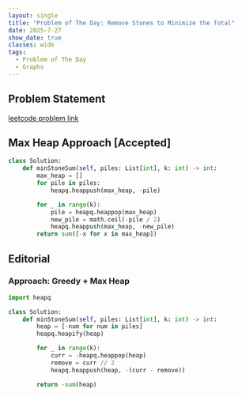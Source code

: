 ```yaml
---
layout: single
title: "Problem of The Day: Remove Stones to Minimize the Total"
date: 2025-7-27
show_date: true
classes: wide
tags:
  - Problem of The Day
  - Graphs
---
```


## Problem Statement

[leetcode problem link](https://leetcode.com/problems/remove-stones-to-minimize-the-total/description/)

## Max Heap Approach [Accepted]

```python
class Solution:
    def minStoneSum(self, piles: List[int], k: int) -> int:
        max_heap = []
        for pile in piles:
            heapq.heappush(max_heap, -pile)

        for _ in range(k):
            pile = heapq.heappop(max_heap)
            new_pile = math.ceil(-pile / 2)
            heapq.heappush(max_heap, -new_pile)
        return sum([-x for x in max_heap])
```

## Editorial

### Approach: Greedy + Max Heap

```python
import heapq

class Solution:
    def minStoneSum(self, piles: List[int], k: int) -> int:
        heap = [-num for num in piles]
        heapq.heapify(heap)

        for _ in range(k):
            curr = -heapq.heappop(heap)
            remove = curr // 2
            heapq.heappush(heap, -(curr - remove))

        return -sum(heap)
```
